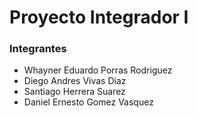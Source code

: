 
# Proyecto Integrador I


### Integrantes

- Whayner Eduardo Porras Rodriguez
- Diego Andres Vivas Diaz
- Santiago Herrera Suarez
- Daniel Ernesto Gomez Vasquez